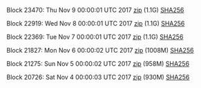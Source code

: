 Block 23470: Thu Nov  9 00:00:01 UTC 2017 [zip](https://transfer.sh/g6J7I/bootstrap.dat.20171109.zip) (1.1G) [SHA256](https://transfer.sh/6JCh7/sha256.txt)

Block 22919: Wed Nov  8 00:00:01 UTC 2017 [zip](https://transfer.sh/jTUSe/bootstrap.dat.20171108.zip) (1.1G) [SHA256](https://transfer.sh/CI61W/sha256.txt)

Block 22369: Tue Nov  7 00:00:01 UTC 2017 [zip](https://transfer.sh/8DqAN/bootstrap.dat.20171107.zip) (1.1G) [SHA256](https://transfer.sh/6T1Jz/sha256.txt)

Block 21827: Mon Nov  6 00:00:02 UTC 2017 [zip](https://transfer.sh/EGKki/bootstrap.dat.20171106.zip) (1008M) [SHA256](https://transfer.sh/12bZ7B/sha256.txt)

Block 21275: Sun Nov  5 00:00:02 UTC 2017 [zip](https://transfer.sh/8yDxV/bootstrap.dat.20171105.zip) (958M) [SHA256](https://transfer.sh/e6FTk/sha256.txt)

Block 20726: Sat Nov  4 00:00:03 UTC 2017 [zip](https://transfer.sh/15UJEW/bootstrap.dat.20171104.zip) (930M) [SHA256](https://transfer.sh/BqYWv/sha256.txt)
